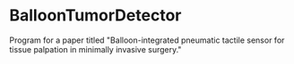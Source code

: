 # BalloonTumorDetector
Program for a paper titled "Balloon-integrated pneumatic tactile sensor for tissue palpation in minimally invasive surgery."
